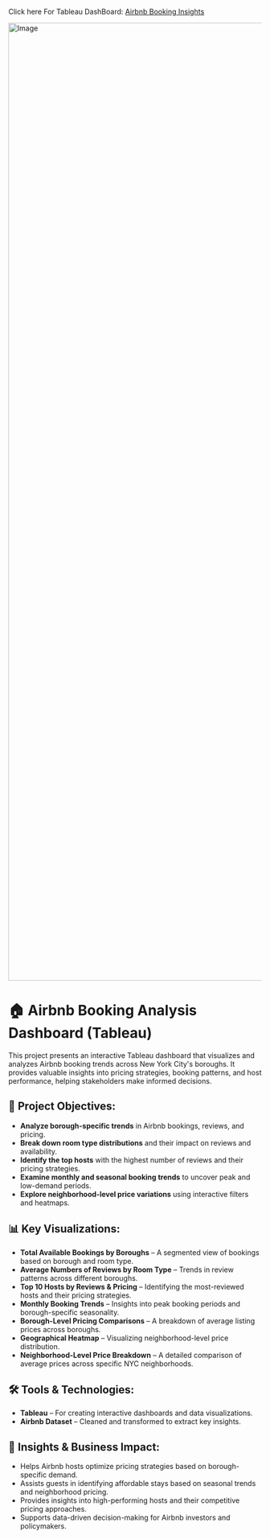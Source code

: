 Click here For Tableau DashBoard: [Airbnb Booking Insights](https://public.tableau.com/app/profile/ivan.mu6616/viz/Airbnb_17380150594670/Dashboard1)

<img width="1905" alt="Image" src="https://github.com/user-attachments/assets/32034443-29a1-4a19-a5d5-818142d62a66" />

# 🏠 Airbnb Booking Analysis Dashboard (Tableau)

This project presents an interactive Tableau dashboard that visualizes and analyzes Airbnb booking trends across New York City's boroughs. It provides valuable insights into pricing strategies, booking patterns, and host performance, helping stakeholders make informed decisions.
## 🔹 Project Objectives:

* **Analyze borough-specific trends** in Airbnb bookings, reviews, and pricing.
* **Break down room type distributions** and their impact on reviews and availability.
* **Identify the top hosts** with the highest number of reviews and their pricing strategies.
* **Examine monthly and seasonal booking trends** to uncover peak and low-demand periods.
* **Explore neighborhood-level price variations** using interactive filters and heatmaps.

## 📊 Key Visualizations:

* **Total Available Bookings by Boroughs** – A segmented view of bookings based on borough and room type.
* **Average Numbers of Reviews by Room Type** – Trends in review patterns across different boroughs.
* **Top 10 Hosts by Reviews & Pricing** – Identifying the most-reviewed hosts and their pricing strategies.
* **Monthly Booking Trends** – Insights into peak booking periods and borough-specific seasonality.
* **Borough-Level Pricing Comparisons** – A breakdown of average listing prices across boroughs.
* **Geographical Heatmap** – Visualizing neighborhood-level price distribution.
* **Neighborhood-Level Price Breakdown** – A detailed comparison of average prices across specific NYC neighborhoods.

## 🛠️ Tools & Technologies:

* **Tableau** – For creating interactive dashboards and data visualizations.
* **Airbnb Dataset** – Cleaned and transformed to extract key insights.

## 🎯 Insights & Business Impact:

* Helps Airbnb hosts optimize pricing strategies based on borough-specific demand.
* Assists guests in identifying affordable stays based on seasonal trends and neighborhood pricing.
* Provides insights into high-performing hosts and their competitive pricing approaches.
* Supports data-driven decision-making for Airbnb investors and policymakers.
